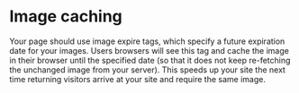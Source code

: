 # Image caching
Your page should use image expire tags, which specify a future expiration date for your images. Users browsers will see this tag and cache the image in their browser until the specified date (so that it does not keep re-fetching the unchanged image from your server). This speeds up your site the next time returning visitors arrive at your site and require the same image.